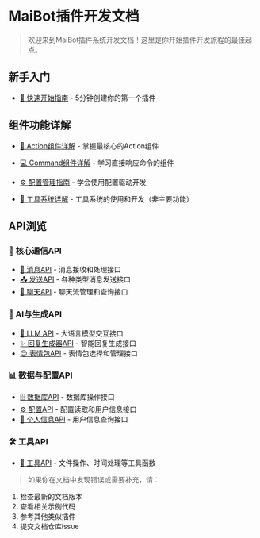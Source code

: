# MaiBot插件开发文档

> 欢迎来到MaiBot插件系统开发文档！这里是你开始插件开发旅程的最佳起点。

## 新手入门

- [📖 快速开始指南](quick-start.md) - 5分钟创建你的第一个插件

## 组件功能详解

- [🧱 Action组件详解](action-components.md) - 掌握最核心的Action组件
- [💻 Command组件详解](command-components.md) - 学习直接响应命令的组件
- [⚙️ 配置管理指南](configuration-guide.md) - 学会使用配置驱动开发

- [🔧 工具系统详解](tool-system.md) - 工具系统的使用和开发（非主要功能）

## API浏览

### 🔗 核心通信API
- [📡 消息API](api/message-api.md) - 消息接收和处理接口
- [📤 发送API](api/send-api.md) - 各种类型消息发送接口
- [💬 聊天API](api/chat-api.md) - 聊天流管理和查询接口

### 🤖 AI与生成API  
- [🧠 LLM API](api/llm-api.md) - 大语言模型交互接口
- [✨ 回复生成器API](api/generator-api.md) - 智能回复生成接口
- [😊 表情包API](api/emoji-api.md) - 表情包选择和管理接口

### 📊 数据与配置API
- [🗄️ 数据库API](api/database-api.md) - 数据库操作接口
- [⚙️ 配置API](api/config-api.md) - 配置读取和用户信息接口
- [👤 个人信息API](api/person-api.md) - 用户信息查询接口

### 🛠️ 工具API
- [🔧 工具API](api/utils-api.md) - 文件操作、时间处理等工具函数


> 如果你在文档中发现错误或需要补充，请：

1. 检查最新的文档版本
2. 查看相关示例代码
3. 参考其他类似插件
4. 提交文档仓库issue
